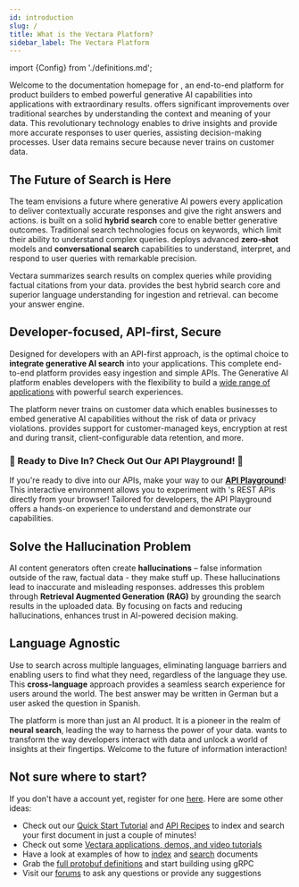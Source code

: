 ```yaml
---
id: introduction
slug: /
title: What is the Vectara Platform?
sidebar_label: The Vectara Platform
---
```


import {Config} from './definitions.md';

Welcome to the documentation homepage for <Config v="names.product"/>, an end-to-end platform for 
product builders to embed powerful generative AI capabilities into 
applications with extraordinary results. <Config v="names.product"/> offers significant 
improvements over traditional searches by understanding the context and 
meaning of your data. This revolutionary technology enables <Config v="names.product"/> to 
drive insights and provide more accurate responses to user queries, 
assisting decision-making processes. User data remains secure because <Config v="names.product"/> 
never trains on customer data.

## The Future of Search is Here

The <Config v="names.product"/> team envisions a future where generative AI powers every 
application to deliver contextually accurate responses and give the right 
answers and actions. <Config v="names.product"/> is built on a solid **hybrid search** core 
to enable better generative outcomes. Traditional search technologies focus 
on keywords, which limit their ability to understand complex queries. <Config v="names.product"/> 
deploys advanced **zero-shot** models and **conversational search** 
capabilities to understand, interpret, and respond to user queries with remarkable 
precision. 

Vectara summarizes search results on complex queries while providing factual 
citations from your data. <Config v="names.product"/> provides the best hybrid search 
core and superior language understanding for ingestion and retrieval. <Config v="names.product"/> 
can become your answer engine.

## Developer-focused, API-first, Secure

Designed for developers with an API-first approach, <Config v="names.product"/> is 
the optimal choice to **integrate generative AI search** into your 
applications. This complete end-to-end platform provides easy ingestion and 
simple APIs. The <Config v="names.product"/> Generative AI platform enables 
developers with the flexibility to build a [wide range of applications](/docs/use-case-exploration) with
powerful search experiences.

The <Config v="names.product"/> platform never trains on customer data which enables 
businesses to embed generative AI capabilities without the risk of data or 
privacy violations. <Config v="names.product"/> provides support for customer-managed 
keys, encryption at rest and during transit, client-configurable data 
retention, and more.

### :star2: Ready to Dive In? Check Out Our API Playground! :star2:

If you're ready to dive into our APIs, make your way to our [**API Playground**](/docs/rest-api/vectara-rest-api)! 
This interactive environment allows you to experiment with <Config v="names.product"/>'s REST APIs 
directly from your browser! Tailored for developers, the API Playground 
offers a hands-on experience to understand and demonstrate our capabilities.

## Solve the Hallucination Problem

AI content generators often create **hallucinations** – false information 
outside of the raw, factual data - they make stuff up. These hallucinations 
lead to inaccurate and misleading responses. <Config v="names.product"/> addresses 
this problem through **Retrieval Augmented Generation (RAG)** by grounding the 
search results in the uploaded data. By focusing on facts and reducing 
hallucinations, <Config v="names.product"/> enhances trust in AI-powered 
decision making. 

## Language Agnostic

Use <Config v="names.product"/> to search across multiple languages, eliminating language 
barriers and enabling users to find what they need, regardless of the 
language they use. This **cross-language** approach provides a seamless 
search experience for users around the world. The best answer may be 
written in German but a user asked the question in Spanish.

The <Config v="names.product"/> platform is more than just an AI product. It is 
a pioneer in the realm of **neural search**, leading the way to harness the 
power of your data. <Config v="names.product"/> wants to transform the way 
developers interact with data and unlock a world of insights at their 
fingertips. Welcome to the future of information interaction!  

## Not sure where to start?

If you don't have a <Config v="names.product"/> account yet, register for 
one [here](https://console.vectara.com/signup). Here are some other ideas:

- Check out our [Quick Start Tutorial](/docs/quickstart) and [API Recipes](/docs/api-recipes) to 
  index and search your first document in just a couple of minutes!
- Check out some [Vectara applications, demos, and video tutorials](https://vectara.com/demos/)
- Have a look at examples of how to [index](/docs/getting-started-samples/rest_index_document.py) and
[search](/docs/getting-started-samples/rest_query.py) documents
- Grab the [full protobuf definitions](/docs/api-reference/protobuf-definitions) and start building using gRPC
- Visit our [forums](https://discuss.vectara.com/) to ask any questions or provide any suggestions